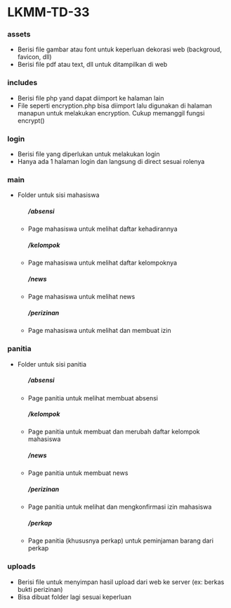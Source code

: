 # LKMM-TD-33

<h3>assets</h3>
<ul>
  <li>Berisi file gambar atau font untuk keperluan dekorasi web (backgroud, favicon, dll)</li>
  <li>Berisi file pdf atau text, dll untuk ditampilkan di web</li>
</ul>


<h3>includes</h3>
<ul>
  <li>Berisi file php yand dapat diimport ke halaman lain</li>
  <li>File seperti encryption.php bisa diimport lalu digunakan di halaman manapun untuk melakukan encryption. Cukup memanggil fungsi encrypt()</li>
</ul>


<h3>login</h3>
<ul>
  <li>Berisi file yang diperlukan untuk melakukan login</li>
  <li>Hanya ada 1 halaman login dan langsung di direct sesuai rolenya</li>
</ul>


<h3>main</h3>
<ul>
  <li>Folder untuk sisi mahasiswa</li>
  <ul>
    <h5>/absensi</h5>
    <li>Page mahasiswa untuk melihat daftar kehadirannya</li>
  </ul>

  <ul>
    <h5>/kelompok</h5>
    <li>Page mahasiswa untuk melihat daftar kelompoknya</li>
  </ul>

  <ul>
    <h5>/news</h5>
    <li>Page mahasiswa untuk melihat news</li>
  </ul>
    
  <ul>
    <h5>/perizinan</h5>
    <li>Page mahasiswa untuk melihat dan membuat izin</li>
  </ul>
</ul>

<h3>panitia</h3>
<ul>
  <li>Folder untuk sisi panitia</li>
  <ul>
    <h5>/absensi</h5>
    <li>Page panitia untuk melihat membuat absensi</li>
  </ul>
  
  <ul>
    <h5>/kelompok</h5>
    <li>Page panitia untuk membuat dan merubah daftar kelompok mahasiswa</li>
  </ul>
  
  <ul>
    <h5>/news</h5>
    <li>Page panitia untuk membuat news</li>
  </ul>
  
  <ul>
    <h5>/perizinan</h5>
    <li>Page panitia untuk melihat dan mengkonfirmasi izin mahasiswa</li>
  </ul>
  
  <ul>
    <h5>/perkap</h5>
    <li>Page panitia (khususnya perkap) untuk peminjaman barang dari perkap</li>
  </ul>
  </ul>
</ul>

<h3>uploads</h3>
<ul>
  <li>Berisi file untuk menyimpan hasil upload dari web ke server (ex: berkas bukti perizinan)</li>
  <li>Bisa dibuat folder lagi sesuai keperluan</li>
</ul>
